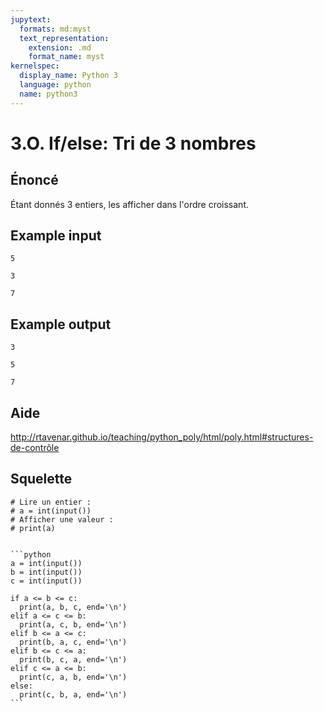 ```yaml
---
jupytext:
  formats: md:myst
  text_representation:
    extension: .md
    format_name: myst
kernelspec:
  display_name: Python 3
  language: python
  name: python3
---
```


# 3.O. If/else: Tri de 3 nombres

## **Énoncé**

Étant donnés 3 entiers, les afficher dans l'ordre croissant.

## Example input

```
5
```

```
3
```

```
7
```

## Example output

```
3
```

```
5
```

```
7
```

## Aide

http://rtavenar.github.io/teaching/python_poly/html/poly.html#structures-de-contrôle

## Squelette

```{code-cell} python
# Lire un entier :
# a = int(input())
# Afficher une valeur :
# print(a)
```

````{dropdown} Proposition de solution

```python
a = int(input())
b = int(input())
c = int(input())

if a <= b <= c:
  print(a, b, c, end='\n')
elif a <= c <= b:
  print(a, c, b, end='\n')
elif b <= a <= c:
  print(b, a, c, end='\n')
elif b <= c <= a:
  print(b, c, a, end='\n')
elif c <= a <= b:
  print(c, a, b, end='\n')
else:
  print(c, b, a, end='\n')
```
````
